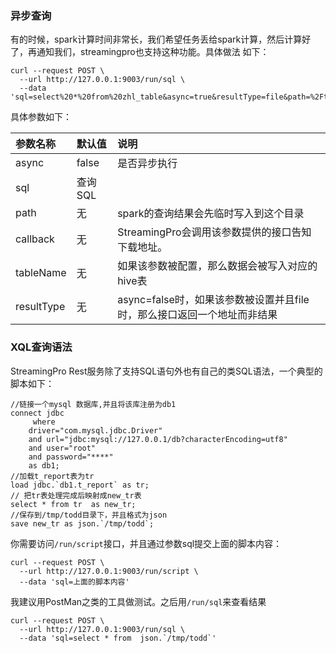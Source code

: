 ### 异步查询

有的时候，spark计算时间非常长，我们希望任务丢给spark计算，然后计算好了，再通知我们，streamingpro也支持这种功能。具体做法
如下：

```
curl --request POST \
  --url http://127.0.0.1:9003/run/sql \
  --data 'sql=select%20*%20from%20zhl_table&async=true&resultType=file&path=%2Ftmp%2Fjack&callback=http%3A%2F%2F127.0.0.1%3A9003%2Fpull'
```

[](http://upload-images.jianshu.io/upload_images/1063603-230d2c4387b8903c.png?imageMogr2/auto-orient/strip%7CimageView2/2/w/1240)

具体参数如下：

| 参数名称	 | 默认值  |说明 |
|:-----------|:------------|:------------|
|async| false|是否异步执行||
|sql | 查询SQL||
|path| 无|spark的查询结果会先临时写入到这个目录|
|callback| 无|StreamingPro会调用该参数提供的接口告知下载地址。|
|tableName| 无|如果该参数被配置，那么数据会被写入对应的hive表|
|resultType| 无|async=false时，如果该参数被设置并且file时，那么接口返回一个地址而非结果|

### XQL查询语法

StreamingPro Rest服务除了支持SQL语句外也有自己的类SQL语法，一个典型的脚本如下：

```
//链接一个mysql 数据库,并且将该库注册为db1
connect jdbc 
     where 
    driver="com.mysql.jdbc.Driver"
    and url="jdbc:mysql://127.0.0.1/db?characterEncoding=utf8"
    and user="root"
    and password="****"
    as db1;
//加载t_report表为tr
load jdbc.`db1.t_report` as tr;
// 把tr表处理完成后映射成new_tr表
select * from tr  as new_tr;
//保存到/tmp/todd目录下，并且格式为json
save new_tr as json.`/tmp/todd`;
```

你需要访问`/run/script`接口，并且通过参数sql提交上面的脚本内容：

```
curl --request POST \
  --url http://127.0.0.1:9003/run/script \
  --data 'sql=上面的脚本内容'
```

我建议用PostMan之类的工具做测试。之后用`/run/sql`来查看结果

```
curl --request POST \
  --url http://127.0.0.1:9003/run/sql \
  --data 'sql=select * from  json.`/tmp/todd`'
```
